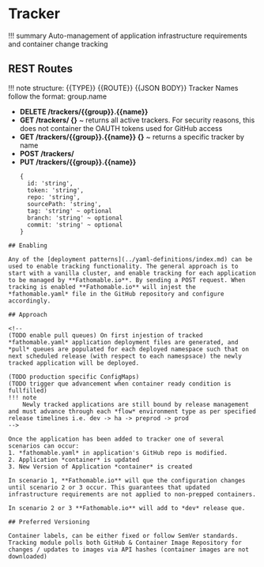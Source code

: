 # Tracker

!!! summary Auto-management of application infrastructure requirements and container change tracking

## REST Routes

!!! note structure: {{TYPE}} {{ROUTE}} {{JSON BODY}} Tracker Names follow the format: group.name

* **DELETE /trackers/{{group}}.{{name}}**
* **GET /trackers/ {}** ~ returns all active trackers. For security reasons, this does not container the OAUTH tokens used for GitHub access
* **GET /trackers/{{group}}.{{name}} {}** ~ returns a specific tracker by name
* **POST /trackers/**
* **PUT /trackers/{{group}}.{{name}}**
  ```
  {
    id: 'string',
  	token: 'string',
  	repo: 'string',
  	sourcePath: 'string',
  	tag: 'string' ~ optional
  	branch: 'string' ~ optional
  	commit: 'string' ~ optional
  }
  ```

```
## Enabling

Any of the [deployment patterns](../yaml-definitions/index.md) can be used to enable tracking functionality. The general approach is to start with a vanilla cluster, and enable tracking for each application to be managed by **Fathomable.io**. By sending a POST request. When tracking is enabled **Fathomable.io** will injest the *fathomable.yaml* file in the GitHub repository and configure accordingly.

## Approach

<!--
(TODO enable pull queues) On first injestion of tracked *fathomable.yaml* application deployment files are generated, and *pull* queues are populated for each deployed namespace such that on next scheduled release (with respect to each namespsace) the newly tracked application will be deployed.

(TODO production specific ConfigMaps)
(TODO trigger que advancement when container ready condition is fullfilled)
!!! note
    Newly tracked applications are still bound by release management and must advance through each *flow* environment type as per specified release timelines i.e. dev -> ha -> preprod -> prod
-->

Once the application has been added to tracker one of several scenarios can occur:
1. *fathomable.yaml* in application's GitHub repo is modified.
2. Application *container* is updated
3. New Version of Application *container* is created

In scenario 1, **Fathomable.io** will que the configuration changes until scenario 2 or 3 occur. This guarantees that updated infrastructure requirements are not applied to non-prepped containers.

In scenario 2 or 3 **Fathomable.io** will add to *dev* release que.

## Preferred Versioning

Container labels, can be either fixed or follow SemVer standards. Tracking module polls both GitHub & Container Image Repository for changes / updates to images via API hashes (container images are not downloaded)
```
